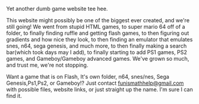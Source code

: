 Yet another dumb game website tee hee.

This website might possibly be one of the biggest ever created, and we're still going! We went from stupid HTML games, to super mario 64 off of a folder, to finally finding ruffle and getting flash games, to then figuring out gradients and how nice they look, to then finding an emulator that emulates snes, n64, sega genesis, and much more, to then finally making a search bar(which took days may I add), to finally starting to add PS1 games, PS2 games, and Gameboy/Gameboy advanced games. We've grown so much, and trust me, we're not stopping.

Want a game that is on Flash, It's own folder, n64, snes/nes, Sega Genesis,Ps1,Ps2, or Gameboy!? Just contact funismathhelp@gmail.com with possible files, website links, or just straight up the name. I'm sure I can find it.
